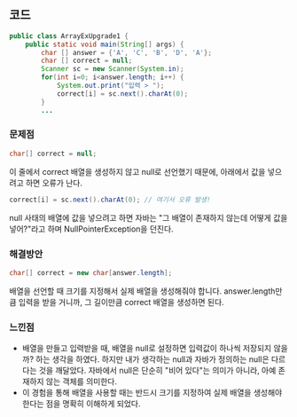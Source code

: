 ## 코드
```java
public class ArrayExUpgrade1 { 
    public static void main(String[] args) { 
        char [] answer = {'A', 'C', 'B', 'D', 'A'}; 
        char [] correct = null; 
        Scanner sc = new Scanner(System.in); 
        for(int i=0; i<answer.length; i++) { 
            System.out.print("입력 > "); 
            correct[i] = sc.next().charAt(0); 
        } 
        ...
```

### 문제점
```java
char[] correct = null;
```
이 줄에서 correct 배열을 생성하지 않고 null로 선언했기 때문에, 아래에서 값을 넣으려고 하면 오류가 난다.
```java
correct[i] = sc.next().charAt(0); // 여기서 오류 발생!
```
null 사태의 배열에 값을 넣으려고 하면 자바는 "그 배열이 존재하지 않는데 어떻게 값을 넣어?"라고 하며 NullPointerException을 던진다.

### 해결방안
```java
char[] correct = new char[answer.length];
```
배열을 선언할 때 크기를 지정해서 실제 배열을 생성해줘야 합니다. answer.length만큼 입력을 받을 거니까, 그 길이만큼 correct 배열을 생성하면 된다.

### 느낀점
- 배열을 만들고 입력받을 때, 배열을 null로 설정하면 입력값이 하나씩 저장되지 않을까? 하는 생각을 하였다. 하지만 내가 생각하는 null과 자바가 정의하는 null은 다르다는 것을 깨달았다. 자바에서 null은 단순히 "비어 있다"는 의미가 아니라, 아예 존재하지 않는 객체를 의미한다.
- 이 경험을 통해 배열을 사용할 때는 반드시 크기를 지정하여 실제 배열을 생성해야 한다는 점을 명확히 이해하게 되었다.
